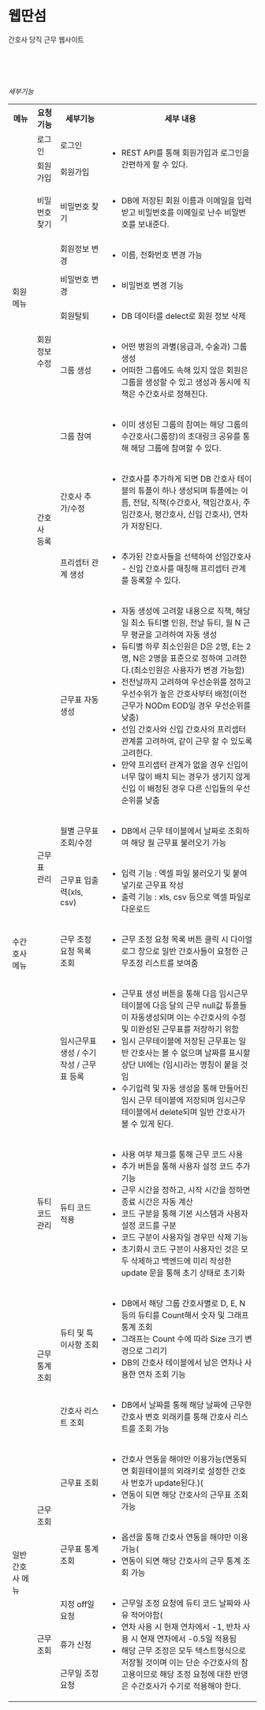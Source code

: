 # 웹딴섬
간호사 당직 근무 웹사이트   
</br></br></br></br></br>
_세부기능_
<table>
  <tr>
    <th>메뉴</th>
    <th>요청 기능</th>
    <th>세부기능</th>
    <th>세부 내용</th>
  </tr>
  <tr>
    <td rowspan="8">회원메뉴</td>
    <td>로그인</td>
    <td>로그인</td>
    <td rowspan="2">
      <ul>
        <li>REST API를 통해 회원가입과 로그인을 간편하게 할 수 있다.</li>
      </ul>
    </td>
  </tr>
  <tr>
    <td>회원가입</td>
    <td>회원가입</td>
  </tr>
  <tr>
    <td>비밀번호 찾기</td>
    <td>비밀번호 찾기</td>
    <td>
      <ul>
        <li>DB에 저장된 회원 이름과 이메일을 입력받고 비밀번호를 이메일로 난수 비밀번호를 보내준다.</li>
      </ul>
    </td>
  </tr>
  <tr>
    <td rowspan="5">회원정보 수정</td>
    <td>회원정보 변경</td>
    <td>
      <ul>
        <li>이름, 전화번호 변경 가능</li>
      </ul>
    </td>
  </tr>
  <tr>
    <td>비밀번호 변경</td>
    <td>
      <ul>
        <li>비밀번호 변경 기능</li>
      </ul>
    </td>
  </tr>
  <tr>
    <td>회원탈퇴</td>
    <td>
      <ul>
        <li>DB 데이터를 delect로 회원 정보 삭제</li>
      </ul>
    </td>
  </tr>
  <tr>
    <td>그룹 생성</td>
    <td>
      <ul>
        <li>어떤 병원의 과별(응급과, 수술과) 그룹 생성</li>
        <li>어떠한 그룹에도 속해 있지 않은 회원은 그룹을 생성할 수 있고 생성과 동시에 직책은 수간호사로 정해진다.</li>
      </ul>
    </td>
  </tr>
  <tr>
    <td>그룹 참여</td>
    <td>
      <ul>
        <li>이미 생성된 그룹의 참여는 해당 그룹의 수간호사(그룹장)의 초대링크 공유를 통해 해당 그룹에 참여할 수 있다.</li>
      </ul>
    </td>
  </tr>
  <tr>
    <td rowspan="10">수간호사 메뉴</td>
    <td rowspan="2">간호사 등록</td>
    <td>간호사 추가/수정</td>
    <td>
      <ul>
        <li>간호사를 추가하게 되면 DB 간호사 테이블의 튜플이 하나 생성되며 튜플에는 이름, 전담, 직책(수간호사, 책임간호사, 주임간호사, 평간호사, 신입 간호사), 연차가 저장된다.</li>
      </ul>
    </td>
  </tr>
  <tr>
    <td>프리셉터 관계 생성</td>
    <td>
      <ul>
        <li>추가된 간호사들을 선택하여 선임간호사 - 신입 간호사를 매칭해 프리셉터 관계를 등록할 수 있다.</li>
      </ul>
    </td>
  </tr>
  <tr>
    <td rowspan="5">근무표 관리</td>
    <td>근무표 자동생성</td>
    <td>
      <ul>
        <li>자동 생성에 고려할 내용으로 직책, 해당 일 최소 듀티별 인원, 전날 듀티, 월 N 근무 평균을 고려하여 자동 생성</li>
        <li>듀티별 하루 최소인원은 D은 2명, E는 2명, N은 2명을 표준으로 정하여 고려한다.(최소인원은 사용자가 변경 가능함)</li>
        <li>전전날까지 고려하여 우선순위를 정하고 우선수위가 높은 간호사부터 배정(이전 근무가 NODm EOD일 경우 우선순위를 낮춤)</li>
        <li>선임 간호사와 신입 간호사의 프리셉터 관계를 고려하여, 같이 근무 할 수 있도록 고려한다.</li>
        <li>만약 프리셉터 관계가 없을 경우 신입이 너무 많이 배치 되는 경우가 생기지 않게 신입 이 배정된 경우 다른 신입들의 우선순위를 낮춤</li>
      </ul>
    </td>
  </tr>
  <tr>
    <td>월별 근무표 조회/수정</td>
    <td>
      <ul>
        <li>DB에서 근무 테이블에서 날짜로 조회하여 해당 월 근무표 불러오기 가능</li>
      </ul>
    </td>
  </tr>
  <tr>
    <td>근무표 입출력(xls, csv)</td>
    <td>
      <ul>
        <li>입력 기능 : 엑셀 파일 불러오기 및 붙여넣기로 근무표 작성</li>
        <li>출력 기능 : xls, csv 등으로 액셀 파일로 다운로드</li>
      </ul>
    </td>
  </tr>
  <tr>
    <td>근무 조정 요청 목록 조회</td>
    <td>
      <ul>
        <li>근무 조정 요청 목록 버튼 클릭 시 다이얼로그 창으로 일반 간호사들이 요청한 근무조정 리스트를 보여줌</li>
      </ul>
    </td>
  </tr>
  <tr>
    <td>임시근무표 생성 / 수기작성 / 근무표 등록</td>
    <td>
      <ul>
        <li>근무표 생성 버튼을 통해 다음 임시근무테이블에 다음 달의 근무 null값 튜플들이 자동생성되며 이는 수간호사의 수정 및 미완성된 근무표를 저장하기 위함</li>
        <li>임시 근무테이블에 저장된 근무표는 일반 간호사는 볼 수 없으며 날짜를 표시할 상단 UI에는 (임시)라는 명칭이 붙을 것임</li>
        <li>수기입력 및 자동 생성을 통해 만들어진 임시 근무 테이블에 저장되며 임시근무 테이블에서 delete되며 일반 간호사가 볼 수 있게 된다.</li>
      </ul>
    </td>
  </tr>
  <tr>
    <td>듀티 코드 관리</td>
    <td>듀티 코드 적용</td>
    <td>
      <ul>
        <li>사용 여부 체크를 통해 근무 코드 사용</li>
        <li>추가 버튼을 통해 사용자 설정 코드 추가 기능</li>
        <li>근무 시간을 정하고, 시작 시간을 정하면 종료 시간은 자동 계산</li>
        <li>코드 구분을 통해 기본 시스템과 사용자 설정 코드를 구분</li>
        <li>코드 구분이 사용자일 경우만 삭제 기능</li>
        <li>초기화시 코드 구븐이 사용자인 것은 모두 삭제하고 백엔드에 미리 작성한 update 문을 통해 초기 상태로 초기화</li>
      </ul>
    </td>
  </tr>
  <tr>
    <td rowspan="2">근무 통계 조회</td>
    <td>듀티 및 특이사항 조회</td>
    <td>
      <ul>
        <li>DB에서 해당 그룹 간호사별로 D, E, N 등의 듀티를 Count해서 숫자 및 그래프 통계 조회</li>
        <li>그래프는 Count 수에 따라 Size 크기 변경으로 그리기</li>
        <li>DB의 간호사 테이블에서 남은 연차나 사용한 연차 조회 기능</li>
      </ul>
    </td>
  </tr>
  <tr>
    <td>간호사 리스트 조회</td>
    <td>
      <ul>
        <li>DB에서 날짜를 통해 해당 날짜에 근무한 간호사 변호 외래키를 통해 간호사 리스트를 조회 가능</li>
      </ul>
    </td>
  </tr>
  <tr>
    <td rowspan="5">일반 간호사 메뉴</td>
    <td rowspan="2">근무 조회</td>
    <td>근무표 조회</td>
    <td>
      <ul>
        <li>간호사 연동을 해야만 이용가능(연동되면 회원테이블의 외래키로 설정한 간호사 번호가 update된다.)(</li>
        <li>연동이 되면 해당 간호사의 근무표 조회가능</li>
      </ul>
    </td>
  </tr>
  <tr>
    <td>근무표 통계 조회</td>
    <td>
      <ul>
        <li>옵션을 통해 간호사 연동을 해야만 이용가능(</li>
        <li>연동이 되면 해당 간호사의 근무 통계 조회 가능</li>
      </ul>
    </td>
  </tr>
  <tr>
    <td rowspan="3">근무 조회</td>
    <td>지정 off일 요청</td>
    <td rowspan="3">
      <ul>
        <li>근무일 조정 요청에 듀티 코드 날짜와 사유 적어야함(</li>
        <li>연차 사용 시 현재 연차에서 -1, 반차 사용 시 현재 연차에서 -0.5일 적용됨</li>
        <li>해당 근무 조정은 모두 텍스트형식으로 저장될 것이며 이는 단순 수간호사의 참고용이므로 해당 조정 요청에 대한 반영은 수간호사가 수기로 적용해야 한다.</li>
      </ul>
    </td>
  </tr>
  <tr>
    <td>휴가 신청</td>
  </tr>
  <tr>
    <td>근무일 조정 요청</td>
  </tr>
</table>
